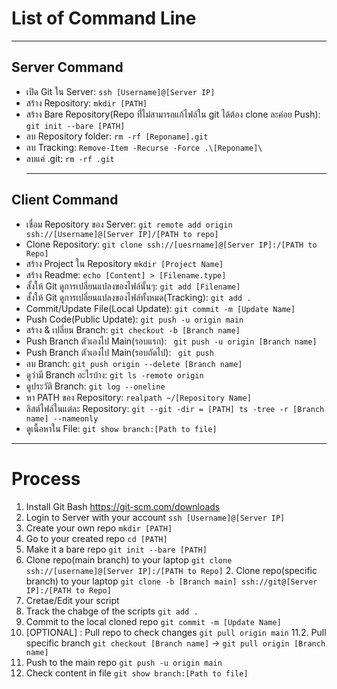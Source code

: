 # List of Command Line
***
## Server Command

- เปิด Git ใน Server: ```ssh [Username]@[Server IP]```
- สร้าง Repository: ```mkdir [PATH]```
- สร้าง Bare Repository(Repo ที่่ไม่สามารถแก้ไฟล์ใน git ได้ต้อง clone ละค่อย Push): ```git init --bare [PATH]```
- ลบ Repository folder: ```rm -rf [Reponame].git```
- ลบ Tracking: ```Remove-Item -Recurse -Force .\[Reponame]\```
- ลบแค่ .git: ```rm -rf .git```
  ***
 ## Client Command
 - เชื่อม Repository ของ Server: ```git remote add origin ssh://[Username]@[Server IP]/[PATH to repo]```
 - Clone Repository: ```git clone ssh://[uesrname]@[Server IP]:/[PATH to Repo]```
 - สร้าง Project ใน Repository ```mkdir [Project Name]```
 - สร้าง Readme: ```echo [Content] > [Filename.type]```
 - สั้งให้ Git ดูการเปลี่ยนแปลงของไฟล์นั้นๆ: ```git add [Filename]```
 - สั้งให้ Git ดูการเปลี่ยนแปลงของไฟล์ทั้งหมด(Tracking): ```git add .```
 - Commit/Update File(Local Update): ```git commit -m [Update Name]```
 - Push Code(Public Update): ```git push -u origin main```
 - สร้าง & เปลี่ยน Branch: ```git checkout -b [Branch name]```
 - Push Branch ตัวเองไป Main(รอบแรก): ``` git push -u origin [Branch name]```
 - Push Branch ตัวเองไป Main(รอบถัดไป): ``` git push```
 - ลบ Branch: ```git push origin --delete [Branch name]```
 - ดูว่ามี Branch อะไรบ้าง: ```git ls -remote origin```
 - ดูประวัติ Branch: ```git log --oneline```
 - หา PATH ของ Repository: ```realpath ~/[Repository Name]```
 - ลิสต์ไฟล์ในแต่ละ Repository: ```git --git -dir = [PATH] ts -tree -r [Branch name] --nameonly```
 - ดูเนื้อหาใน File: ```git show branch:[Path to file]```

***
# Process
1. Install Git Bash https://git-scm.com/downloads
2. Login to Server with your account ```ssh [Username]@[Server IP]```
3. Create your own repo ```mkdir [PATH]```
4. Go to your created repo ```cd [PATH]```
5. Make it a bare repo ```git init --bare [PATH]```
6. Clone repo(main branch) to your laptop ```git clone ssh://[username]@[Server IP]:/[PATH to Repo]```
   2. Clone repo(specific branch) to your laptop ```git clone -b [Branch main] ssh://git@[Server IP]:/[PATH to Repo]```
8. Cretae/Edit your script
9. Track the chabge of the scripts ```git add .```
10. Commit to the local cloned repo ```git commit -m [Update Name]```
11. [OPTIONAL] : Pull repo to check changes ```git pull origin main```
11.2. Pull specific branch ```git checkout [Branch name]``` -> ```git pull origin [Branch name]```
13. Push to the main repo ```git push -u origin main```
14. Check content in file ```git show branch:[Path to file]```
